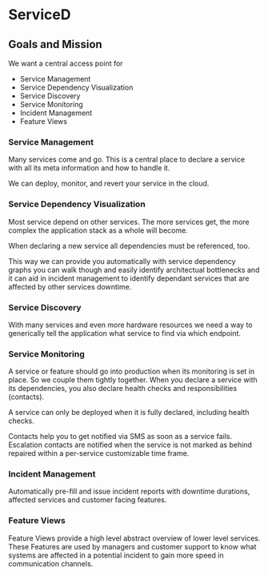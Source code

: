 # ServiceD

## Goals and Mission

We want a central access point for

* Service Management
* Service Dependency Visualization
* Service Discovery
* Service Monitoring
* Incident Management
* Feature Views

### Service Management

Many services come and go. This is a central place to declare a service
with all its meta information and how to handle it.

We can deploy, monitor, and revert your service in the cloud.

### Service Dependency Visualization

Most service depend on other services. The more services get,
the more complex the application stack as a whole will become.

When declaring a new service all dependencies must be referenced, too.

This way we can provide you automatically with service dependency graphs
you can walk though and easily identify architectual bottlenecks
and it can aid in incident management to identify dependant services
that are affected by other services downtime.

### Service Discovery

With many services and even more hardware resources we need a way to
generically tell the application what service to find via which endpoint.

### Service Monitoring

A service or feature should go into production when its monitoring
is set in place. So we couple them tightly together.
When you declare a service with its dependencies, you also declare
health checks and responsibilities (contacts).

A service can only be deployed when it is fully declared, including health
checks.

Contacts help you to get notified via SMS as soon as a service fails.
Escalation contacts are notified when the service is not marked as
behind repaired within a per-service customizable time frame.

### Incident Management

Automatically pre-fill and issue incident reports with downtime durations,
affected services and customer facing features.

### Feature Views

Feature Views provide a high level abstract overview of lower level services.
These Features are used by managers and customer support to know what
systems are affected in a potential incident to gain more speed
in communication channels.
